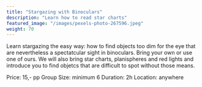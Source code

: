 ```yaml
---
title: "Stargazing with Binoculars"
description: "Learn how to read star charts"
featured_image: "/images/pexels-photo-267596.jpeg"
weight: 70
---
```


Learn stargazing the easy way: how to find objects too dim for the eye that are nevertheless a spectatcular sight in binoculars.
Bring your own or use one of ours. We will also bring star charts, planispheres and red lights and introduce you to find objetcs that are difficult to spot without those means.

<!--more-->

Price: 15,- pp
Group Size: minimum 6
Duration: 2h
Location: anywhere
